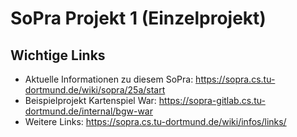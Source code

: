 # SoPra Projekt 1 (Einzelprojekt)

## Wichtige Links

* Aktuelle Informationen zu diesem SoPra: https://sopra.cs.tu-dortmund.de/wiki/sopra/25a/start
* Beispielprojekt Kartenspiel War: https://sopra-gitlab.cs.tu-dortmund.de/internal/bgw-war
* Weitere Links: https://sopra.cs.tu-dortmund.de/wiki/infos/links/
